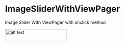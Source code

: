 # ImageSliderWithViewPager
Image Slider With ViewPager with onclick method
<p><img src="https://github.com/developerankitkumar/ImageSliderWithViewPager/blob/master/Screenshots/Preview.gif" width="200" height="40" alt="alt text" style="width="200" height="40""></p>

